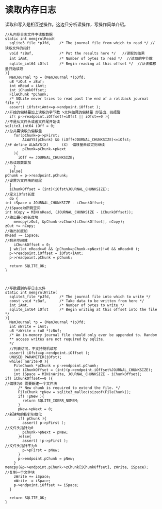 # 读取内存日志

读取和写入是相互逆操作，这边只分析读操作，写操作简单介绍。

	//从内存日志文件中读取数据
	static int memjrnlRead(
	  sqlite3_file *pJfd,    /* The journal file from which to read */ //读取文件的指针
	  void *zBuf,            /* Put the results here */   //读取的结果
	  int iAmt,              /* Number of bytes to read */  //读取的字节数
	  sqlite_int64 iOfst     /* Begin reading at this offset */  //从该偏移量开始读取
	){
	  MemJournal *p = (MemJournal *)pJfd;
	  u8 *zOut = zBuf;
	  int nRead = iAmt;
	  int iChunkOffset;
	  FileChunk *pChunk;
	  /* SQLite never tries to read past the end of a rollback journal file */
	  assert( iOfst+iAmt<=p->endpoint.iOffset );
	//开始的偏移量加上读取的字节数 >文件结尾的偏移量 即溢出，则报警
	  if( p->readpoint.iOffset!=iOfst || iOfst==0 ){
	//不是从文件头或者文件尾开始读
	sqlite3_int64 iOff = 0;
	//总共需读取的偏移量
	    for(pChunk=p->pFirst;
	        ALWAYS(pChunk) && (iOff+JOURNAL_CHUNKSIZE)<=iOfst;
	//# define ALWAYS(X)      (X)  偏移量未读完则继续
	        pChunk=pChunk->pNext
	    ){
	      iOff += JOURNAL_CHUNKSIZE;
	//总读取数累加
	    }
	  }else{
	pChunk = p->readpoint.pChunk;
	//设置为文件块的结尾
	  }
	  iChunkOffset = (int)(iOfst%JOURNAL_CHUNKSIZE);
	//定义iOfst长度
	  do {
	int iSpace = JOURNAL_CHUNKSIZE - iChunkOffset;
	//iSpace为所剩空间
	int nCopy = MIN(nRead, (JOURNAL_CHUNKSIZE - iChunkOffset));
	//输出最小的长度块
	    memcpy(zOut, &pChunk->zChunk[iChunkOffset], nCopy);
	zOut += nCopy;
	//输出长度加
	nRead -= iSpace;
	//剩余空间减
	    iChunkOffset = 0;
	  } while( nRead>=0 && (pChunk=pChunk->pNext)!=0 && nRead>0 );
	  p->readpoint.iOffset = iOfst+iAmt;
	  p->readpoint.pChunk = pChunk;

	  return SQLITE_OK;
	}



	//写数据到内存日志文件
	static int memjrnlWrite(
	  sqlite3_file *pJfd,    /* The journal file into which to write */
	  const void *zBuf,      /* Take data to be written from here */
	  int iAmt,              /* Number of bytes to write */
	  sqlite_int64 iOfst     /* Begin writing at this offset into the file */
	){
	  MemJournal *p = (MemJournal *)pJfd;
	  int nWrite = iAmt;
	  u8 *zWrite = (u8 *)zBuf;
	  /* An in-memory journal file should only ever be appended to. Random
	  ** access writes are not required by sqlite.
	  */
	  //列表访问，不支持随机读写
	  assert( iOfst==p->endpoint.iOffset );
	  UNUSED_PARAMETER(iOfst);
	  while( nWrite>0 ){
	    FileChunk *pChunk = p->endpoint.pChunk;
	    int iChunkOffset = (int)(p->endpoint.iOffset%JOURNAL_CHUNKSIZE);
	    int iSpace = MIN(nWrite, JOURNAL_CHUNKSIZE - iChunkOffset);
	if( iChunkOffset==0 ){
	//偏移为0 需要新建一个文件块
	      /* New chunk is required to extend the file. */
	      FileChunk *pNew = sqlite3_malloc(sizeof(FileChunk));
	      if( !pNew ){
	        return SQLITE_IOERR_NOMEM;
	      }
	      pNew->pNext = 0;
	//新建块的指针初始化
	      if( pChunk ){
	        assert( p->pFirst );
	//文件头指针为0
	        pChunk->pNext = pNew;
	      }else{
	        assert( !p->pFirst );
	//文件头指针不为0
	        p->pFirst = pNew;
	      }
	      p->endpoint.pChunk = pNew;
	    }
	memcpy(&p->endpoint.pChunk->zChunk[iChunkOffset], zWrite, iSpace);
	//复制一个文件块
	    zWrite += iSpace;
	    nWrite -= iSpace;
	    p->endpoint.iOffset += iSpace;
	  }

	  return SQLITE_OK;
	}

